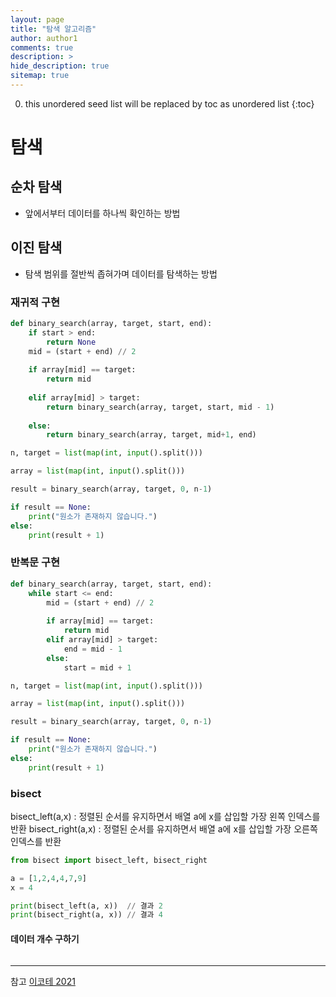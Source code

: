 ```yaml
---
layout: page
title: "탐색 알고리즘"
author: author1
comments: true
description: >
hide_description: true
sitemap: true
---
```


0. this unordered seed list will be replaced by toc as unordered list 
{:toc}

# 탐색

## 순차 탐색 
- 앞에서부터 데이터를 하나씩 확인하는 방법


## 이진 탐색
- 탐색 범위를 절반씩 좁혀가며 데이터를 탐색하는 방법

### 재귀적 구현
```py
def binary_search(array, target, start, end):
    if start > end:
        return None
    mid = (start + end) // 2
    
    if array[mid] == target:
        return mid
    
    elif array[mid] > target:
        return binary_search(array, target, start, mid - 1)
    
    else:
        return binary_search(array, target, mid+1, end)

n, target = list(map(int, input().split()))

array = list(map(int, input().split()))

result = binary_search(array, target, 0, n-1)

if result == None:
    print("원소가 존재하지 않습니다.")
else:
    print(result + 1)
```
### 반복문 구현
```py
def binary_search(array, target, start, end):
    while start <= end:
        mid = (start + end) // 2
                
        if array[mid] == target:
            return mid
        elif array[mid] > target:
            end = mid - 1
        else:
            start = mid + 1

n, target = list(map(int, input().split()))

array = list(map(int, input().split()))

result = binary_search(array, target, 0, n-1)

if result == None:
    print("원소가 존재하지 않습니다.")
else:
    print(result + 1)
```

### bisect

bisect_left(a,x) : 정렬된 순서를 유지하면서 배열 a에 x를 삽입할 가장 왼쪽 인덱스를 반환
bisect_right(a,x) : 정렬된 순서를 유지하면서 배열 a에 x를 삽입할 가장 오른쪽 인덱스를 반환

```py
from bisect import bisect_left, bisect_right

a = [1,2,4,4,7,9]
x = 4

print(bisect_left(a, x))  // 결과 2
print(bisect_right(a, x)) // 결과 4
```
#### 데이터 개수 구하기
```py

```
<hr>
참고
<a href = "https://www.youtube.com/watch?v=94RC-DsGMLo&list=PLRx0vPvlEmdAghTr5mXQxGpHjWqSz0dgC&index=5" target="_blank">이코테 2021</a>

